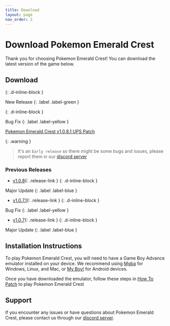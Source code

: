 ```yaml
---
title: Download
layout: page
nav_order: 2
---
```


# Download Pokemon Emerald Crest

Thank you for choosing Pokemon Emerald Crest! You can download the latest version of the game below.

## Download 
{: .d-inline-block }

New Release 
{: .label .label-green }

{: .d-inline-block }

Bug Fix
{: .label .label-yellow }

<a href="https://www.mediafire.com/file/tgxpvmgwhhyj8c4/PokemonEmeraldCrestv1.0.8.1.zip/file" class="btn" id="download-button">Pokemon Emerald Crest v1.0.8.1 UPS Patch</a>

{: .warning }
> It's an `Early release` so there might be some bugs and issues, please report them in our [discord server]

### Previous Releases

- [v1.0.8](javascript:void(0);){: .release-link }
{: .d-inline-block }

Major Update
{: .label .label-blue }

- [v1.0.7.1](javascript:void(0);){: .release-link }
{: .d-inline-block }

Bug Fix
{: .label .label-yellow }
- [v1.0.7](javascript:void(0);){: .release-link }
{: .d-inline-block }

Major Update
{: .label .label-blue }

## Installation Instructions

To play Pokemon Emerald Crest, you will need to have a Game Boy Advance emulator installed on your device. We recommend using [Mgba](https://vba-m.com/) for Windows, Linux, and Mac, or [My Boy!](https://play.google.com/store/apps/details?id=com.fastemulator.gba) for Android devices.

Once you have downloaded the emulator, follow these steps in [How To Patch](https://aaghatislive.github.io/RomHacksStudio/HowToPatch.html) to play Pokemon Emerald Crest

## Support

If you encounter any issues or have questions about Pokemon Emerald Crest, please contact us through our [discord server].

<script>
  var downloadButton = document.getElementById('download-button');
  var releaseLinks = document.querySelectorAll('.release-link');
  var defaultVersion = 'v1.0.8.1'; // Change this to the version you want to set as default
  for (var i = 0; i < releaseLinks.length; i++) {
    releaseLinks[i].addEventListener('click', function(event) {
      event.preventDefault();
      downloadButton.href = event.target.href;
      downloadButton.innerText = event.target.innerText + ' UPS Patch'; // Change the text of the download button to match the selected version
      window.location.href = '#download-button'; // Take the user back to the download button
    });
  }
  downloadButton.innerText = 'Pokemon Emerald Crest ' + defaultVersion + ' UPS Patch'; // Set the initial text of the download button to the default version
</script>

[discord server]: https://discord.gg/aaghat-s-server-965900074532081674 
